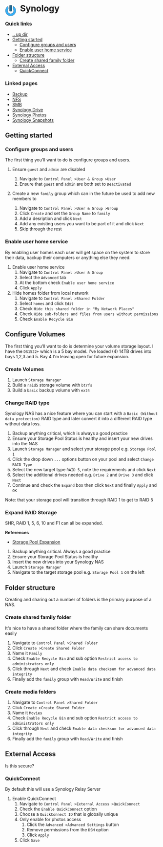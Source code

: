 # Synology <img style="margin: 6px 13px 0px 0px" align="left" src="../../data/images/logo_36x36.png" />

### Quick links
* [.. up dir](..)
* [Getting started](#getting-started)
  * [Configure groups and users](#configure-groups-and-users)
  * [Enable user home service](#enable-user-home-service)
* [Folder structure](#folder-structure)
  * [Create shared family folder](#create-shared-family-folder)
* [External Access](#external-access)
  * [QuickConnect](#quickconnect)

### Linked pages
* [Backup](backup/README.md)
* [NFS](nfs/README.md)
* [SMB](smb/README.md)
* [Synology Drive](drive/README.md)
* [Synology Photos](photos/README.md)
* [Synology Snapshots](snapshots/README.md)

## Getting started

### Configure groups and users
The first thing you'll want to do is configure groups and users.

1. Ensure `guest` and `admin` are disabled
   1. Navigate to `Control Panel >User & Group >User`
   2. Ensure that `guest` and `admin` are both set to `Deactivated`

2. Create a new `family` group which can in the future be used to add new members to
   1. Navigate to `Control Panel >User & Group >Group`
   2. Click `Create` and set the `Group Name` to `family`
   3. Add a desription and click `Next`
   4. Add any existing users you want to be part of it and click `Next`
   5. Skip through the rest

### Enable user home service
By enabling user homes each user will get space on the system to store their data, backup their 
computers or anything else they need.

1. Enable user home service
   1. Navigate to `Control Panel >User & Group`
   2. Select the `Advanced` tab
   3. At the bottom check `Enable user home service`
   4. Click `Apply`
2. Hide homes folder from local network
   1. Navigate to `Control Panel >Shared Folder`
   2. Select `homes` and click `Edit`
   3. Check `Hide this shared folder in "My Network Places"`
   4. Check `Hide sub-folders and files from users without permissions`
   5. Check `Enable Recycle Bin`

## Configure Volumes
The first thing you'll want to do is determine your volume storage layout. I have the `DS1522+` which 
is a 5 bay model. I've loaded (4) 14TB drives into bays 1,2,3 and 5. Bay 4 I'm leaving open for 
future expansion.

### Create Volumes
1. Launch `Storage Manager`
2. Build a `raid5` storage volume with `btrfs`
3. Build a `basic` backup volume with `ext4`

### Change RAID type
Synology NAS has a nice feature where you can start with a `Basic (Without data protection)` RAID 
type and later convert it into a different RAID type without data loss.

1. Backup anything critical, which is always a good practice
2. Ensure your Storage Pool Status is healthy and insert your new drives into the NAS
3. Launch `Storage Manager` and select your storage pool e.g. `Storage Pool 1`
4. Click the drop down `...` options button on your pool and select `Change RAID Type`
5. Select the new target type `RAID 5`, note the requirements and click `Next`
6. Select the additional drives needed e.g. `Drive 2` and `Drive 3` and click `Next`
7. Continue and check the `Expand` box then click `Next` and finally `Apply` and `OK`

Note: that your storage pool will transition through RAID 1 to get to RAID 5

### Expand RAID Storage
SHR, RAID 1, 5, 6, 10 and F1 can all be expanded.

**References**
* [Storage Pool Expansion](https://kb.synology.com/en-us/DSM/help/DSM/StorageManager/storage_pool_expand_replace_disk?version=6)

1. Backup anything critical. Always a good practice
2. Ensure your Storage Pool Status is healthy
3. Insert the new drives into your Synology NAS
4. Launch `Storage Manager`
5. Navigate to the target storage pool e.g. `Storage Pool 1` on the left

## Folder structure
Creating and sharing out a number of folders is the primary purpose of a NAS.

### Create shared family folder
It's nice to have a shared folder where the family can share documents easily

1. Navigate to `Control Panel >Shared Folder`
2. Click `Create >Create Shared Folder`
3. Name it `Family`
4. Check `Enable Recycle Bin` and sub option `Restrict access to administrators only`
5. Click through `Next` and check `Enable data checksum for advanced data integrity`
6. Finally add the `family` group with `Read/Write` and finish

### Create media folders
1. Navigate to `Control Panel >Shared Folder`
2. Click `Create >Create Shared Folder`
3. Name it `Movies`
4. Check `Enable Recycle Bin` and sub option `Restrict access to administrators only`
5. Click through `Next` and check `Enable data checksum for advanced data integrity`
6. Finally add the `family` group with `Read/Write` and finish

## External Access
Is this secure?

### QuickConnect
By default this will use a Synology Relay Server

1. Enable QuickConnect
   1. Navigate to `Control Panel >External Access >QuickConnect`
   2. Check the `Enable QuickConnect` option
   3. Choose a `QuickConnect ID` that is globally unique
   4. Only enable for photos access
      1. Click the `Advanced >Advanced Settings` button
      2. Remove permissions from the `DSM` option
      3. Click `Apply`
   5. Click `Save`
